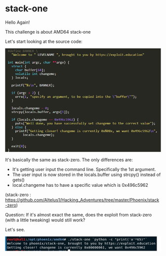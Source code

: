 # stack-one

Hello Again!

This challenge is about AMD64 stack-one

Let's start looking at the source code:

![](https://raw.githubusercontent.com/Altelus1/Hacking_Adventures/master/Phoenix/stack-one/images/1.png)

It's basically the same as stack-zero. The only differences are:
- It's getting user input the command line. Specifically the 1st argument.
- The user input is now stored in the locals.buffer using strcpy() instead of gets()
- local.changeme has to have a specific value which is 0x496c5962

(stack-zero : https://github.com/Altelus1/Hacking_Adventures/tree/master/Phoenix/stack-zero)

Question:
If it's almost exact the same, does the exploit from stack-zero (with a little tweaking) would still work?

Let's see.

![](https://raw.githubusercontent.com/Altelus1/Hacking_Adventures/master/Phoenix/stack-one/images/2.png)


